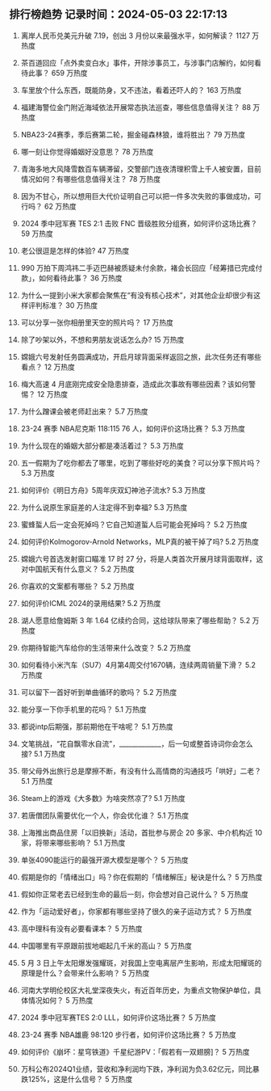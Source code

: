 
## 排行榜趋势 记录时间：2024-05-03 22:17:13
  
  1. 离岸人民币兑美元升破 7.19，创出 3 月份以来最强水平，如何解读？ 1127 万热度
    
  2. 茶百道回应「点外卖变白水」事件，开除涉事员工，与涉事门店解约，如何看待此事？ 659 万热度
    
  3. 车里放个什么东西，既能防身，又不违法，看着还吓人的？ 163 万热度
    
  4. 福建海警位金门附近海域依法开展常态执法巡查，哪些信息值得关注？ 88 万热度
    
  5. NBA23-24赛季，季后赛第二轮，掘金碰森林狼，谁将胜出？ 79 万热度
    
  6. 哪一刻让你觉得婚姻好没意思？ 78 万热度
    
  7. 青海多地大风降雪数百车辆滞留，交警部门连夜清理积雪上千人被安置，目前情况如何？有哪些信息值得关注？ 78 万热度
    
  8. 因为不甘心，所以想用巨大代价证明自己可以把一件多次失败的事做成功，可行吗？ 62 万热度
    
  9. 2024 季中冠军赛 TES 2:1 击败 FNC 晋级胜败分组赛，如何评价这场比赛？ 59 万热度
    
  10. 老公很逗是怎样的体验? 47 万热度
    
  11. 990 万拍下周鸿祎二手迈巴赫被质疑未付余款，褚会长回应「经筹措已完成付款」，如何看待此事？ 36 万热度
    
  12. 为什么一提到小米大家都会聚焦在“有没有核心技术”，对其他企业却很少有这样评判标准？ 30 万热度
    
  13. 可以分享一张你相册里天空的照片吗？ 17 万热度
    
  14. 除了吵架以外，不想和男朋友说话怎么办? 15 万热度
    
  15. 嫦娥六号发射任务圆满成功，开启月球背面采样返回之旅，此次任务还有哪些看点？ 12 万热度
    
  16. 梅大高速 4 月底刚完成安全隐患排查，造成此次事故有哪些因素？该如何警惕？ 12 万热度
    
  17. 为什么蹭课会被老师赶出来？ 5.7 万热度
    
  18. 23-24 赛季 NBA尼克斯 118:115 76 人，如何评价这场比赛？ 5.3 万热度
    
  19. 为什么现在的婚姻大部分都是凑活着过？ 5.3 万热度
    
  20. 五一假期为了吃你都去了哪里，吃到了哪些好吃的美食？可以分享下照片吗？ 5.3 万热度
    
  21. 如何评价《明日方舟》5周年庆双幻神池子流水? 5.3 万热度
    
  22. 为什么说原生家庭差的人注定得不到幸福? 5.3 万热度
    
  23. 蜜蜂蜇人后一定会死掉吗？它自己知道蜇人后可能会死掉吗？ 5.2 万热度
    
  24. 如何评价Kolmogorov-Arnold Networks，MLP真的被干掉了吗? 5.2 万热度
    
  25. 嫦娥六号首选发射窗口瞄准 17 时 27 分，将是人类首次开展月球背面取样，这对中国航天有什么意义？ 5.2 万热度
    
  26. 你喜欢的文案都有哪些？ 5.2 万热度
    
  27. 如何评价ICML 2024的录用结果? 5.2 万热度
    
  28. 湖人愿意给詹姆斯 3 年 1.64 亿续约合同，这给球队带来了哪些帮助？ 5.2 万热度
    
  29. 你期待智能汽车给你的生活带来什么改变？ 5.2 万热度
    
  30. 如何看待小米汽车（SU7）4月第4周交付1670辆，连续两周销量下滑？ 5.2 万热度
    
  31. 可以留下一首好听到单曲循环的歌吗？ 5.2 万热度
    
  32. 能分享一下你手机里的花吗？ 5.1 万热度
    
  33. 都说intp后期强，那前期他在干啥呢？ 5.1 万热度
    
  34. 文笔挑战，“花自飘零水自流”，_____________，后一句或整首诗词你会怎么接? 5.1 万热度
    
  35. 带父母外出旅行总是摩擦不断，有没有什么高情商的沟通技巧「哄好」二老？ 5.1 万热度
    
  36. Steam上的游戏《大多数》为啥突然凉了? 5.1 万热度
    
  37. 若唐僧团队需要优化一个人，你会优化谁？ 5.1 万热度
    
  38. 上海推出商品住房「以旧换新」活动，首批参与房企 20 多家、中介机构近 10 家，将带来哪些影响？ 5.1 万热度
    
  39. 单张4090能运行的最强开源大模型是哪个？ 5 万热度
    
  40. 假期是你的「情绪出口」吗？你在假期的「情绪解压」秘诀是什么？ 5 万热度
    
  41. 假如你正常老去已经到生命的最后一刻，你会想对自己说什么？ 5 万热度
    
  42. 作为「运动爱好者」，你家都有哪些坚持了很久的亲子运动方式？ 5 万热度
    
  43. 高中理科有没有必要看课本？ 5 万热度
    
  44. 中国哪里有平原跟前拔地崛起几千米的高山？ 5 万热度
    
  45. 5 月 3 日上午太阳爆发强耀斑，对我国上空电离层产生影响，形成太阳耀斑的原理是什么？会带来什么影响？ 5 万热度
    
  46. 河南大学明伦校区大礼堂深夜失火，有近百年历史，为重点文物保护单位，具体情况如何？ 5 万热度
    
  47. 2024 季中冠军赛TES 2:0 LLL，如何评价这场比赛？ 5 万热度
    
  48. 23-24 赛季 NBA雄鹿 98:120 步行者，如何评价这场比赛？ 5 万热度
    
  49. 如何评价《崩坏：星穹铁道》千星纪游PV：「假若有一双翅膀]？ 5 万热度
    
  50. 万科公布2024Q1业绩，营收和净利润均下跌，净利润为负3.62亿元，同比暴跌125%，这是什么信号？ 5 万热度
    
